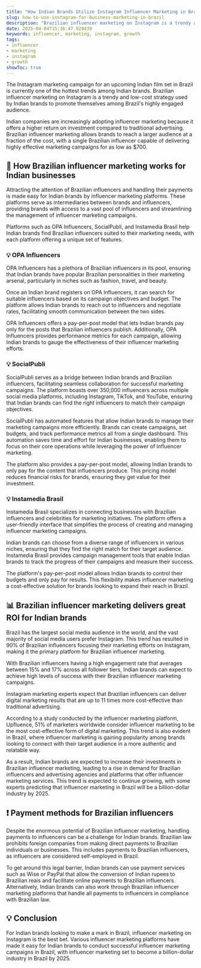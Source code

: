 ```yaml
---
title: "How Indian Brands Utilize Instagram Influencer Marketing in Brazil"
slug: how-to-use-instagram-for-business-marketing-in-brazil
description: "Brazilian influencer marketing on Instagram is a trendy and low-cost strategy used by Indian brands to promote themselves among Brazil's highly engaged audience."
date: 2025-04-04T15:36:47.929439
keywords: influencer, marketing, instagram, growth
tags:
- influencer
- marketing
- instagram
- growth
showToc: true
---
```


The Instagram marketing campaign for an upcoming Indian film set in Brazil is currently one of the hottest trends among Indian brands. Brazilian influencer marketing on Instagram is a trendy and low-cost strategy used by Indian brands to promote themselves among Brazil's highly engaged audience.

Indian companies are increasingly adopting influencer marketing because it offers a higher return on investment compared to traditional advertising. Brazilian influencer marketing allows brands to reach a larger audience at a fraction of the cost, with a single Brazilian influencer capable of delivering highly effective marketing campaigns for as low as $700.

## 📢 How Brazilian influencer marketing works for Indian businesses

Attracting the attention of Brazilian influencers and handling their payments is made easy for Indian brands by influencer marketing platforms. These platforms serve as intermediaries between brands and influencers, providing brands with access to a vast pool of influencers and streamlining the management of influencer marketing campaigns.

Platforms such as OPA Influencers, SocialPubli, and Instamedia Brasil help Indian brands find Brazilian influencers suited to their marketing needs, with each platform offering a unique set of features.

### 💡 OPA Influencers

OPA Influencers has a plethora of Brazilian influencers in its pool, ensuring that Indian brands have popular Brazilian personalities in their marketing arsenal, particularly in niches such as fashion, travel, and beauty.

Once an Indian brand registers on OPA Influencers, it can search for suitable influencers based on its campaign objectives and budget. The platform allows Indian brands to reach out to influencers and negotiate rates, facilitating smooth communication between the two sides.

OPA Influencers offers a pay-per-post model that lets Indian brands pay only for the posts that Brazilian influencers publish. Additionally, OPA Influencers provides performance metrics for each campaign, allowing Indian brands to gauge the effectiveness of their influencer marketing efforts.

### 💡 SocialPubli

SocialPubli serves as a bridge between Indian brands and Brazilian influencers, facilitating seamless collaboration for successful marketing campaigns. The platform boasts over 350,000 influencers across multiple social media platforms, including Instagram, TikTok, and YouTube, ensuring that Indian brands can find the right influencers to match their campaign objectives.

SocialPubli has automated features that allow Indian brands to manage their marketing campaigns more efficiently. Brands can create campaigns, set budgets, and track performance metrics all from a single dashboard. This automation saves time and effort for Indian businesses, enabling them to focus on their core operations while leveraging the power of influencer marketing.

The platform also provides a pay-per-post model, allowing Indian brands to only pay for the content that influencers produce. This pricing model reduces financial risks for brands, ensuring they get value for their investment.

### 💡 Instamedia Brasil

Instamedia Brasil specializes in connecting businesses with Brazilian influencers and celebrities for marketing initiatives. The platform offers a user-friendly interface that simplifies the process of creating and managing influencer marketing campaigns.

Indian brands can choose from a diverse range of influencers in various niches, ensuring that they find the right match for their target audience. Instamedia Brasil provides campaign management tools that enable Indian brands to track the progress of their campaigns and measure their success.

The platform's pay-per-post model allows Indian brands to control their budgets and only pay for results. This flexibility makes influencer marketing a cost-effective solution for brands looking to expand their reach in Brazil.

## 📊 Brazilian influencer marketing delivers great ROI for Indian brands

Brazil has the largest social media audience in the world, and the vast majority of social media users prefer Instagram. This trend has resulted in 90% of Brazilian influencers focusing their marketing efforts on Instagram, making it the primary platform for Brazilian influencer marketing.

With Brazilian influencers having a high engagement rate that averages between 15% and 17% across all follower tiers, Indian brands can expect to achieve high levels of success with their Brazilian influencer marketing campaigns.

Instagram marketing experts expect that Brazilian influencers can deliver digital marketing results that are up to 11 times more cost-effective than traditional advertising.

According to a study conducted by the influencer marketing platform, Upfluence, 51% of marketers worldwide consider influencer marketing to be the most cost-effective form of digital marketing. This trend is also evident in Brazil, where influencer marketing is gaining popularity among brands looking to connect with their target audience in a more authentic and relatable way.

As a result, Indian brands are expected to increase their investments in Brazilian influencer marketing, leading to a rise in demand for Brazilian influencers and advertising agencies and platforms that offer influencer marketing services. This trend is expected to continue growing, with some experts predicting that influencer marketing in Brazil will be a billion-dollar industry by 2025.

## ❗ Payment methods for Brazilian influencers

Despite the enormous potential of Brazilian influencer marketing, handling payments to influencers can be a challenge for Indian brands. Brazilian law prohibits foreign companies from making direct payments to Brazilian individuals or businesses. This includes payments to Brazilian influencers, as influencers are considered self-employed in Brazil.

To get around this legal barrier, Indian brands can use payment services such as Wise or PayPal that allow the conversion of Indian rupees to Brazilian reais and facilitate online payments to Brazilian influencers. Alternatively, Indian brands can also work through Brazilian influencer marketing platforms that handle all payments to influencers in compliance with Brazilian law.

## 💡 Conclusion

For Indian brands looking to make a mark in Brazil, influencer marketing on Instagram is the best bet. Various influencer marketing platforms have made it easy for Indian brands to conduct successful influencer marketing campaigns in Brazil, with influencer marketing set to become a billion-dollar industry in Brazil by 2025.